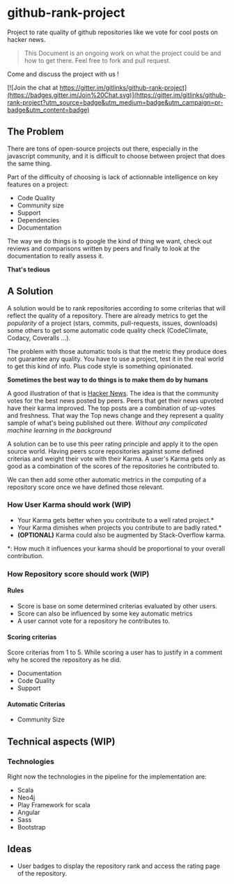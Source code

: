 # github-rank-project
Project to rate quality of github repositories like we vote for cool posts on hacker news.

> This Document is an ongoing work on what the project could be and how to get there. 
> Feel free to fork and pull request.

Come and discuss the project with us !

[![Join the chat at https://gitter.im/gitlinks/github-rank-project](https://badges.gitter.im/Join%20Chat.svg)](https://gitter.im/gitlinks/github-rank-project?utm_source=badge&utm_medium=badge&utm_campaign=pr-badge&utm_content=badge)

## The Problem
There are tons of open-source projects out there, especially in the javascript community, and it is difficult to choose between project that does the same thing.

Part of the difficulty of choosing is lack of actionnable intelligence on key features on a project:

* Code Quality
* Community size
* Support
* Dependencies
* Documentation

The way we do things is to google the kind of thing we want, check out reviews and comparisons written by peers and finally to look at the documentation to really assess it. 

**That's tedious**

## A Solution
A solution would be to rank repositories according to some criterias that will reflect the quality of a repository. There are already metrics to get the *popularity* of a project (stars, commits, pull-requests, issues, downloads) some others to get some automatic code quality check (CodeClimate, Codacy, Coveralls ...). 

The problem with those automatic tools is that the metric they produce does not guarantee any quality. You have to use a project, test it in the real world to get this kind of info. Plus code style is something opinionated.

**Sometimes the best way to do things is to make them do by humans**

A good illustration of that is [Hacker News](https://news.ycombinator.com/). The idea is that the community votes for the best news posted by peers. Peers that get their news upvoted have their karma improved. The top posts are a combination of up-votes and freshness. That way the Top news change and they represent a quality sample of what's being published out there. *Without any complicated machine learning in the background*

A solution can be to use this peer rating principle and apply it to the open source world. Having peers score repositories against some defined criterias and weight their vote with their Karma. A user's Karma gets only as good as a combination of the scores of the repositories he contributed to.

We can then add some other automatic metrics in the computing of a repository score once we have defined those relevant.

### How User Karma should work (WIP)
* Your Karma gets better when you contribute to a well rated project.* 
* Your Karma dimishes when projects you contribute to are badly rated.*
* **(OPTIONAL)** Karma could also be augmented by Stack-Overflow karma.

*: How much it influences your karma should be proportional to your overall contribution.

### How Repository score should work (WIP)
#### Rules
* Score is base on some determined criterias evaluated by other users.
* Score can also be influenced by some key automatic metrics
* A user cannot vote for a repository he contributes to.

#### Scoring criterias 
Score criterias from 1 to 5. While scoring a user has to justify in a comment why he scored the repository as he did.

* Documentation
* Code Quality
* Support

#### Automatic Criterias
* Community Size

## Technical aspects (WIP)

### Technologies
Right now the technologies in the pipeline for the implementation are:

* Scala
* Neo4j
* Play Framework for scala
* Angular
* Sass
* Bootstrap

## Ideas
* User badges to display the repository rank and access the rating page of the repository.
